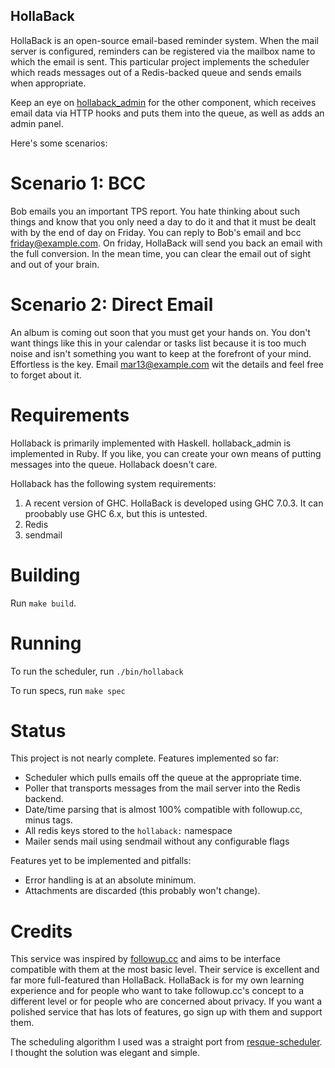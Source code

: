HollaBack
---------

HollaBack is an open-source email-based reminder system. When the mail server
is configured, reminders can be registered via the mailbox name to which the
email is sent. This particular project implements the scheduler which reads
messages out of a Redis-backed queue and sends emails when appropriate.

Keep an eye on
[hollaback_admin](http://github.com/MichaelXavier/hollaback_admin) for the
other component, which receives email data via HTTP hooks and puts them into
the queue, as well as adds an admin panel.

Here's some scenarios:

Scenario 1: BCC
===============
Bob emails you an important TPS report. You hate thinking about such things and
know that you only need a day to do it and that it must be dealt with by the
end of day on Friday. You can reply to Bob's email and bcc friday@example.com.
On friday, HollaBack will send you back an email with the full conversion. In
the mean time, you can clear the email out of sight and out of your brain.

Scenario 2: Direct Email
========================
An album is coming out soon that you must get your hands on. You don't want
things like this in your calendar or tasks list because it is too much noise
and isn't something you want to keep at the forefront of your mind. Effortless
is the key. Email mar13@example.com wit the details and feel free to forget
about it.

Requirements
============
Hollaback is primarily implemented with Haskell. hollaback_admin is implemented
in Ruby. If you like, you can create your own means of putting messages into
the queue. Hollaback doesn't care.

Hollaback has the following system requirements:

1. A recent version of GHC. HollaBack is developed using GHC 7.0.3. It can
   proobably use GHC 6.x, but this is untested.
4. Redis
5. sendmail

Building
========
Run `make build`.

Running
=======
To run the scheduler, run `./bin/hollaback`

To run specs, run `make spec`

Status
======
This project is not nearly complete. Features implemented so far:

* Scheduler which pulls emails off the queue at the appropriate time.
* Poller that transports messages from the mail server into the Redis backend.
* Date/time parsing that is almost 100% compatible with followup.cc, minus
  tags.
* All redis keys stored to the `hollaback:` namespace
* Mailer sends mail using sendmail without any configurable flags

Features yet to be implemented and pitfalls:

* Error handling is at an absolute minimum.
* Attachments are discarded (this probably won't change).

Credits
=======
This service was inspired by [followup.cc](http://www.followup.cc) and aims to
be interface compatible with them at the most basic level. Their service is
excellent and far more full-featured than HollaBack. HollaBack is for my own
learning experience and for people who want to take followup.cc's concept to a
different level or for people who are concerned about privacy. If you want a
polished service that has lots of features, go sign up with them and support
them.

The scheduling algorithm I used was a straight port from
[resque-scheduler](https://github.com/bvandenbos/resque-scheduler.git). I
thought the solution was elegant and simple.
